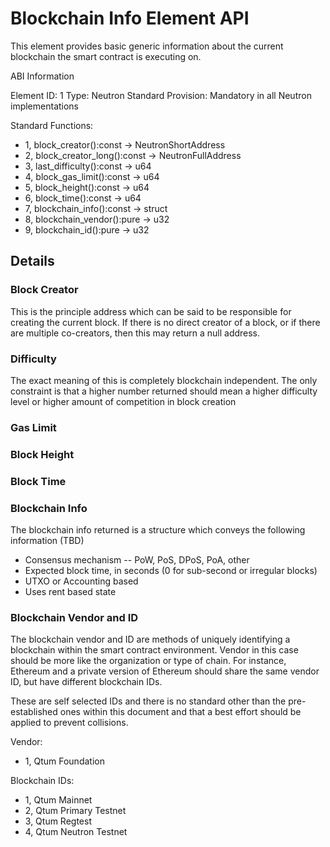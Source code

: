 # Blockchain Info Element API

This element provides basic generic information about the current blockchain the smart contract is executing on.

ABI Information

Element ID: 1
Type: Neutron Standard
Provision: Mandatory in all Neutron implementations

Standard Functions:

* 1, block_creator():const -> NeutronShortAddress
* 2, block_creator_long():const -> NeutronFullAddress
* 3, last_difficulty():const -> u64
* 4, block_gas_limit():const -> u64
* 5, block_height():const -> u64
* 6, block_time():const -> u64
* 7, blockchain_info():const -> struct
* 8, blockchain_vendor():pure -> u32
* 9, blockchain_id():pure -> u32


## Details

### Block Creator

This is the principle address which can be said to be responsible for creating the current block. If there is no direct creator of a block, or if there are multiple co-creators, then this may return a null address.

### Difficulty

The exact meaning of this is completely blockchain independent. The only constraint is that a higher number returned should mean a higher difficulty level or higher amount of competition in block creation

### Gas Limit

### Block Height

### Block Time

### Blockchain Info

The blockchain info returned is a structure which conveys the following information (TBD)

* Consensus mechanism -- PoW, PoS, DPoS, PoA, other
* Expected block time, in seconds (0 for sub-second or irregular blocks)
* UTXO or Accounting based
* Uses rent based state


### Blockchain Vendor and ID

The blockchain vendor and ID are methods of uniquely identifying a blockchain within the smart contract environment. Vendor in this case should be more like the organization or type of chain. For instance, Ethereum and a private version of Ethereum should share the same vendor ID, but have different blockchain IDs. 

These are self selected IDs and there is no standard other than the pre-established ones within this document and that a best effort should be applied to prevent collisions. 

Vendor:

* 1, Qtum Foundation

Blockchain IDs:

* 1, Qtum Mainnet
* 2, Qtum Primary Testnet
* 3, Qtum Regtest
* 4, Qtum Neutron Testnet




